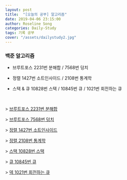 ```yaml
---
layout: post
title:  "[오늘의 공부] 알고리즘"
date: 2019-04-06 23:15:00
author: Roseline Song
categories: Daily-Study
tags: 기록 공부
cover: "/assets/dailystudy2.jpg"
---
```


### 백준 알고리즘 

- 브루트포스 2231번 분해합 / 7568번 덩치 

- 정렬 1427번 소트인사이드 / 2108번 통계학

- 스택 & 큐 10828번 스택 / 10845번 큐 / 1021번 회전하는 큐 

<br>

\> [브루트포스 2231번 분해합](https://roseline124.github.io/algorithm/2019/04/06/Altorithm-baekjoon-2231.html)

\> [브루트포스 7568번 덩치](https://roseline124.github.io/algorithm/2019/04/06/Altorithm-baekjoon-7568.html)

\> [정렬 1427번 소트인사이드](https://roseline124.github.io/algorithm/2019/04/06/Altorithm-baekjoon-1427.html)

\> [정렬 2108번 통계학](https://roseline124.github.io/algorithm/2019/03/22/Algorithm-baekjoon-2108.html)

\> [스택 10828번 스택](https://roseline124.github.io/algorithm/2019/04/06/Altorithm-baekjoon-10828.html)

\> [큐 10845번 큐](https://roseline124.github.io/algorithm/2019/04/06/Altorithm-baekjoon-10845.html)

\> [덱 1021번 회전하는 큐](https://roseline124.github.io/algorithm/2019/04/06/Altorithm-baekjoon-1021.html)

<br>
<br>
